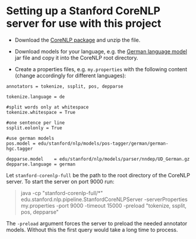 # Setting up a Stanford CoreNLP server for use with this project

* Download the [CoreNLP package](https://stanfordnlp.github.io/CoreNLP/index.html#download) and unzip the file.

* Download models for your language, e.g. the [German language model](https://stanfordnlp.github.io/CoreNLP/index.html#download) jar file and copy it into the CoreNLP root directory.

* Create a properties files, e.g. `my.properties` with the following content (change accordingly for different languages):

```properties
annotators = tokenize, ssplit, pos, depparse                                                             

tokenize.language = de

#split words only at whitespace
tokenize.whitespace = True

#one sentence per line
ssplit.eolonly = True

#use german models
pos.model = edu/stanford/nlp/models/pos-tagger/german/german-hgc.tagger

depparse.model    = edu/stanford/nlp/models/parser/nndep/UD_German.gz
depparse.language = german
```

Let `stanford-corenlp-full` be the path to the root directory of the CoreNLP server. To start the server on port 9000 run:

> java -cp "stanford-corenlp-full/*" edu.stanford.nlp.pipeline.StanfordCoreNLPServer -serverProperties my.properties -port 9000 -timeout 15000 -preload "tokenize, ssplit, pos, depparse"

The `-preload` argument forces the server to preload the needed annotator models. Without this the first query would take a long time to process.
